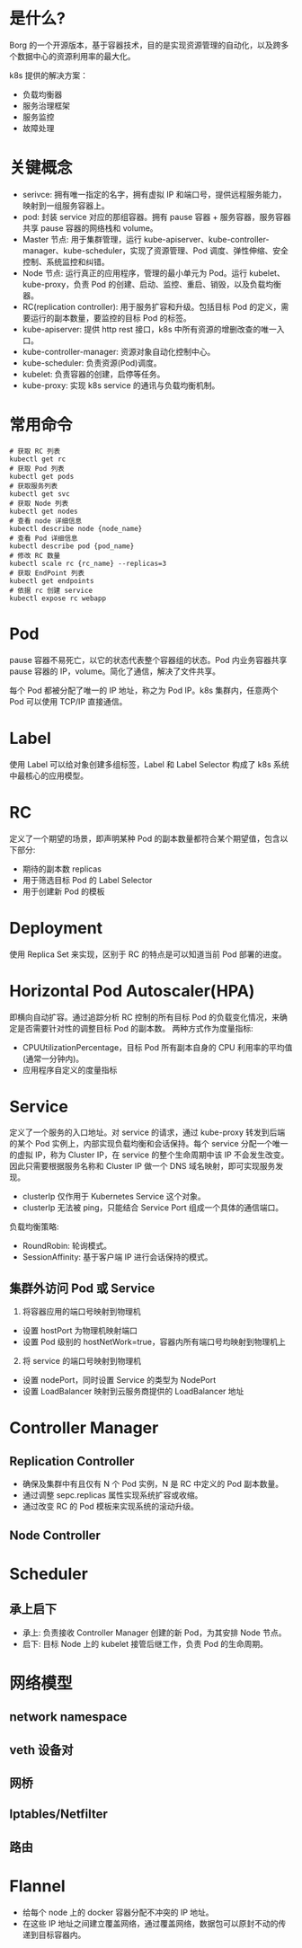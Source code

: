 
# 是什么?

Borg 的一个开源版本，基于容器技术，目的是实现资源管理的自动化，以及跨多个数据中心的资源利用率的最大化。

k8s 提供的解决方案：

- 负载均衡器
- 服务治理框架
- 服务监控
- 故障处理

# 关键概念

- serivce: 拥有唯一指定的名字，拥有虚拟 IP 和端口号，提供远程服务能力，映射到一组服务容器上。
- pod: 封装 service 对应的那组容器。拥有 pause 容器 + 服务容器，服务容器共享 pause 容器的网络栈和 volume。
- Master 节点: 用于集群管理，运行 kube-apiserver、kube-controller-manager、kube-scheduler，实现了资源管理、Pod 调度、弹性伸缩、安全控制、系统监控和纠错。
- Node 节点: 运行真正的应用程序，管理的最小单元为 Pod。运行 kubelet、kube-proxy，负责 Pod 的创建、启动、监控、重启、销毁，以及负载均衡器。
- RC(replication controller): 用于服务扩容和升级。包括目标 Pod 的定义，需要运行的副本数量，要监控的目标 Pod 的标签。
- kube-apiserver: 提供 http rest 接口，k8s 中所有资源的增删改查的唯一入口。
- kube-controller-manager: 资源对象自动化控制中心。
- kube-scheduler: 负责资源(Pod)调度。
- kubelet: 负责容器的创建，启停等任务。
- kube-proxy: 实现 k8s service 的通讯与负载均衡机制。

# 常用命令

```
# 获取 RC 列表
kubectl get rc
# 获取 Pod 列表
kubectl get pods
# 获取服务列表
kubectl get svc
# 获取 Node 列表
kubectl get nodes
# 查看 node 详细信息
kubectl describe node {node_name}
# 查看 Pod 详细信息
kubectl describe pod {pod_name}
# 修改 RC 数量
kubectl scale rc {rc_name} --replicas=3
# 获取 EndPoint 列表
kubectl get endpoints
# 依据 rc 创建 service
kubectl expose rc webapp
```

# Pod

pause 容器不易死亡，以它的状态代表整个容器组的状态。Pod 内业务容器共享 pause 容器的 IP，volume。简化了通信，解决了文件共享。

每个 Pod 都被分配了唯一的 IP 地址，称之为 Pod IP。k8s 集群内，任意两个 Pod 可以使用 TCP/IP 直接通信。

# Label

使用 Label 可以给对象创建多组标签，Label 和 Label Selector 构成了 k8s 系统中最核心的应用模型。

# RC

定义了一个期望的场景，即声明某种 Pod 的副本数量都符合某个期望值，包含以下部分:

- 期待的副本数 replicas
- 用于筛选目标 Pod 的 Label Selector
- 用于创建新 Pod 的模板

# Deployment

使用 Replica Set 来实现，区别于 RC 的特点是可以知道当前 Pod 部署的进度。

# Horizontal Pod Autoscaler(HPA)

即横向自动扩容。通过追踪分析 RC 控制的所有目标 Pod 的负载变化情况，来确定是否需要针对性的调整目标 Pod 的副本数。
两种方式作为度量指标:

- CPUUtilizationPercentage，目标 Pod 所有副本自身的 CPU 利用率的平均值(通常一分钟内)。
- 应用程序自定义的度量指标

# Service

定义了一个服务的入口地址。对 service 的请求，通过 kube-proxy 转发到后端的某个 Pod 实例上，内部实现负载均衡和会话保持。每个 service 分配一个唯一的虚拟 IP，称为 Cluster IP，在 service 的整个生命周期中该 IP 不会发生改变。因此只需要根据服务名称和 Cluster IP 做一个 DNS 域名映射，即可实现服务发现。

- clusterIp 仅作用于 Kubernetes Service 这个对象。
- clusterIp 无法被 ping，只能结合 Service Port 组成一个具体的通信端口。

负载均衡策略:

- RoundRobin: 轮询模式。
- SessionAffinity: 基于客户端 IP 进行会话保持的模式。

## 集群外访问 Pod 或 Service

1. 将容器应用的端口号映射到物理机
  - 设置 hostPort 为物理机映射端口
  - 设置 Pod 级别的 hostNetWork=true，容器内所有端口号均映射到物理机上
2. 将 service 的端口号映射到物理机
  - 设置 nodePort，同时设置 Service 的类型为 NodePort
  - 设置 LoadBalancer 映射到云服务商提供的 LoadBalancer 地址

# Controller Manager

## Replication Controller

- 确保及集群中有且仅有 N 个 Pod 实例，N 是 RC 中定义的 Pod 副本数量。
- 通过调整 sepc.replicas 属性实现系统扩容或收缩。
- 通过改变 RC 的 Pod 模板来实现系统的滚动升级。

## Node Controller

# Scheduler

## 承上启下

- 承上: 负责接收 Controller Manager 创建的新 Pod，为其安排 Node 节点。
- 启下: 目标 Node 上的 kubelet 接管后继工作，负责 Pod 的生命周期。

# 网络模型

## network namespace
## veth 设备对
## 网桥
## Iptables/Netfilter
## 路由

# Flannel

- 给每个 node 上的 docker 容器分配不冲突的 IP 地址。
- 在这些 IP 地址之间建立覆盖网络，通过覆盖网络，数据包可以原封不动的传递到目标容器内。


